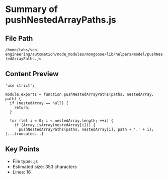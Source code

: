# Summary of pushNestedArrayPaths.js
  
## File Path
`/home/tabs/seo-engineering/automation/node_modules/mongoose/lib/helpers/model/pushNestedArrayPaths.js`

## Content Preview
```
'use strict';

module.exports = function pushNestedArrayPaths(paths, nestedArray, path) {
  if (nestedArray == null) {
    return;
  }

  for (let i = 0; i < nestedArray.length; ++i) {
    if (Array.isArray(nestedArray[i])) {
      pushNestedArrayPaths(paths, nestedArray[i], path + '.' + i);
[...truncated...]
```

## Key Points
- File type: .js
- Estimated size: 353 characters
- Lines: 16
